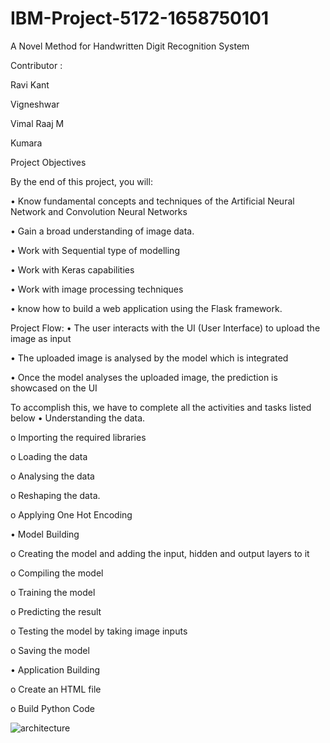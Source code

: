 # IBM-Project-5172-1658750101
A Novel Method for Handwritten Digit Recognition System

Contributor :

Ravi Kant

Vigneshwar

Vimal Raaj M

Kumara



Project Objectives

By the end of this project, you will:

•	Know fundamental concepts and techniques of the Artificial Neural Network and Convolution Neural Networks

•	Gain a broad understanding of image data.

•	Work with Sequential type of modelling

•	Work with Keras capabilities

•	Work with image processing techniques

•	know how to build a web application using the Flask framework.

Project Flow:
•	The user interacts with the UI (User Interface) to upload the image as input

•	The uploaded image is analysed by the model which is integrated

•	Once the model analyses the uploaded image, the prediction is showcased on the UI


To accomplish this, we have to complete all the activities and tasks listed below
•	Understanding the data.

o	Importing the required libraries

o	Loading the data

o	Analysing the data

o	Reshaping the data.

o	Applying One Hot Encoding

•	Model Building

o	 Creating the model and adding the input, hidden and output layers to it

o	Compiling the model

o	Training the model

o	 Predicting the result

o	Testing the model by taking image inputs

o	Saving the model

•	Application Building

o	Create an HTML file

o	Build Python Code

![architecture](https://user-images.githubusercontent.com/113790168/190867471-dd2aa38f-c5df-40eb-854b-0364deb0a4a4.png)


